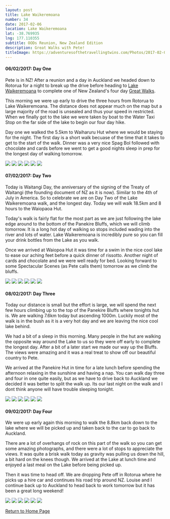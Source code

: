 ```yaml
---
layout: post
title: Lake Waikeremoana
number: 34
date: 2017-02-06
location: Lake Waikeremoana
lat: -38.769935
lng: 177.110355
subtitle: OODs Reunion, New Zealand Edition
description: Great Walks with Pete!
titleImage: https://adventuresofthetravellingtwins.com/Photos/2017-02-06-Waikeremoana/cover-min.JPG
---
```


<h4>06/02/2017: Day One</h4>

Pete is in NZ! After a reunion and a day in Auckland we headed down to Rotorua for a night to break up the drive before heading to <a target="_blank" href="https://www.doc.govt.nz/parks-and-recreation/places-to-go/east-coast/places/te-urewera/things-to-do/tracks/lake-waikaremoana-great-walk/">Lake Waikeremoana</a> to complete one of New Zealand's four day <a target="_blank" href="https://www.doc.govt.nz/great-walks">Great Walks</a>. 

This morning we were up early to drive the three hours from Rotorua to Lake Waikeremoana. The distance does not appear much on the map but a large majority of the road is unsealed and thus your speed in restricted. When we finally got to the lake we were taken by boat to the Water Taxi Stop on the far side of the lake to begin our four day hike.

Day one we walked the 5.5km to Waiharuru Hut where we would be staying for the night. The first day is a short walk becuase of the time that it takes to get to the start of the walk. Dinner was a very nice Spag Bol followed with chocolate and cards before we went to get a good nights sleep in prep for the longest day of walking tomorrow. 

<img src="https://adventuresofthetravellingtwins.com/Photos/2017-02-06-Waikeremoana/day11-min.JPG" class="image1">
<img src="https://adventuresofthetravellingtwins.com/Photos/2017-02-06-Waikeremoana/day12-min.JPG" class="image1">
<img src="https://adventuresofthetravellingtwins.com/Photos/2017-02-06-Waikeremoana/day13-min.JPG" class="image1">
<img src="https://adventuresofthetravellingtwins.com/Photos/2017-02-06-Waikeremoana/day14-min.JPG" class="image1">
<img src="https://adventuresofthetravellingtwins.com/Photos/2017-02-06-Waikeremoana/day15-min.JPG" class="image1">
<img src="https://adventuresofthetravellingtwins.com/Photos/2017-02-06-Waikeremoana/day16-min.JPG" class="image1">

<h4>07/02/2017: Day Two</h4>

Today is Waitangi Day, the anniversary of the signing of the Treaty of Waitangi (the founding document of NZ as it is now). Similar to the 4th of July in America. So to celebrate we are on Day Two of the Lake Waikeremoana walk, and the longest day. Today we will walk 18.5km and 8 hours to the Waiopaoa Hut. 

Today's walk is fairly flat for the most part as we are just following the lake edge around to the bottom of the Panekire Bluffs, which we will climb tomorrow. It is a long hot day of walking so stops included wading into the river and lots of water. Lake Waikeremoana is incredibly pure so you can fill your drink bottles from the Lake as you walk. 

Once we arrived at Waiopoa Hut it was time for a swim in the nice cool lake to ease our aching feet before a quick dinner of rissotto. Another night of cards and chocolate and we were well ready for bed. Looking forward to some Spectacular Scenes (as Pete calls them) tomorrow as we climb the bluffs.

<img src="https://adventuresofthetravellingtwins.com/Photos/2017-02-06-Waikeremoana/day21-min.JPG" class="image1">
<img src="https://adventuresofthetravellingtwins.com/Photos/2017-02-06-Waikeremoana/day22-min.JPG" class="image1">
<img src="https://adventuresofthetravellingtwins.com/Photos/2017-02-06-Waikeremoana/day23-min.JPG" class="image1">
<img src="https://adventuresofthetravellingtwins.com/Photos/2017-02-06-Waikeremoana/day24-min.JPG" class="image1">
<img src="https://adventuresofthetravellingtwins.com/Photos/2017-02-06-Waikeremoana/day25-min.JPG" class="image1">
<img src="https://adventuresofthetravellingtwins.com/Photos/2017-02-06-Waikeremoana/day26-min.JPG" class="image1">

<h4>08/02/2017: Day Three</h4>

Today our distance is small but the effort is large, we will spend the next few hours climbing up to the top of the Panekire Bluffs where tonights hut is. We are walking 7.6km today but ascending 1000m. Luckily most of the walk is in the bush as it is a very hot day and we are leaving the nice cool lake behind.

We had a bit of a sleep in this morning. Many people in the hut are walking the opposite way around the Lake to us so they were off early to complete the longest day. After a bit of a later start we made our way up the Bluffs. The views were amazing and it was a real treat to show off our beautiful country to Pete. 

We arrived at the Panekire Hut in time for a late lunch before spending the afternoon relaxing in the sunshine and having a nap. You can walk day three and four in one quite easily, but as we have to drive back to Auckland we decided it was better to split the walk up. Its our last night on the walk and I dont think anyone will have trouble sleeping tonight. 

<img src="https://adventuresofthetravellingtwins.com/Photos/2017-02-06-Waikeremoana/day31-min.JPG" class="image1">
<img src="https://adventuresofthetravellingtwins.com/Photos/2017-02-06-Waikeremoana/day32-min.JPG" class="image1">
<img src="https://adventuresofthetravellingtwins.com/Photos/2017-02-06-Waikeremoana/day33-min.JPG" class="image1">
<img src="https://adventuresofthetravellingtwins.com/Photos/2017-02-06-Waikeremoana/day34-min.JPG" class="image1">
<img src="https://adventuresofthetravellingtwins.com/Photos/2017-02-06-Waikeremoana/day35-min.JPG" class="image1">
<img src="https://adventuresofthetravellingtwins.com/Photos/2017-02-06-Waikeremoana/day36-min.JPG" class="image1">

<h4>09/02/2017: Day Four</h4>

We were up early again this morning to walk the 8.8km back down to the lake where we will be picked up and taken back to the car to go back to Auckland. 

There are a lot of overhangs of rock on this part of the walk so you can get some amazing photographs, and there were a lot of stops to appreciate the views. It was quite a brisk walk today as gravity was pulling us down the hill, a bit hard on the knees though. We arrived at the Lake at lunch time and enjoyed a last meal on the Lake before being picked up. 

Then it was time to head off. We are dropping Pete off in Rotorua where he picks up a hire car and continues his road trip around NZ. Louise and I continue back up to Auckland to head back to work tomorrow but it has been a great long weekend!

<img src="https://adventuresofthetravellingtwins.com/Photos/2017-02-06-Waikeremoana/day41-min.JPG" class="image1">
<img src="https://adventuresofthetravellingtwins.com/Photos/2017-02-06-Waikeremoana/day42-min.JPG" class="image1">
<img src="https://adventuresofthetravellingtwins.com/Photos/2017-02-06-Waikeremoana/day43-min.JPG" class="image1">
<img src="https://adventuresofthetravellingtwins.com/Photos/2017-02-06-Waikeremoana/day44-min.JPG" class="image1">
<img src="https://adventuresofthetravellingtwins.com/Photos/2017-02-06-Waikeremoana/day45-min.JPG" class="image1">
<img src="https://adventuresofthetravellingtwins.com/Photos/2017-02-06-Waikeremoana/day46-min.JPG" class="image1">

<a href="https://adventuresofthetravellingtwins.com/">Return to Home Page</a>

